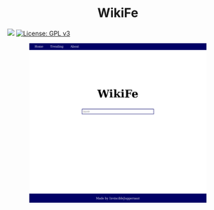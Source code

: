 <h1 align="center"> 
  WikiFe
  </h1>
  

[![](https://img.shields.io/badge/MADE%20WITH%20-Python-blueviolet)](https://www.python.org)
[![License: GPL v3](https://img.shields.io/badge/License-MIT-brightgreen.svg)](LICENSE)

<p align="center">
  <img src = "Assets/WikiFe - Home.png" height="80%" width="80%">
  </p>
  




